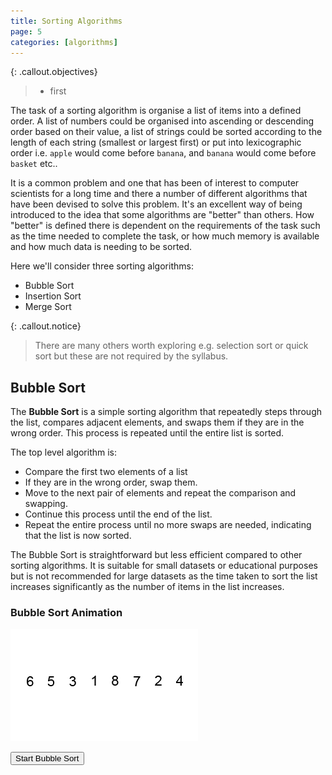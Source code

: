 ```yaml
---
title: Sorting Algorithms
page: 5
categories: [algorithms]
---
```


{: .callout.objectives}
>- first

The task of a sorting algorithm is organise a list of items into a defined order.  A list of numbers could be organised into ascending or descending order based on their value, a list of strings could be sorted according to the length of each string (smallest or largest first) or put into lexicographic order i.e. `apple` would come before `banana`, and `banana` would come before `basket` etc..

It is a common problem and one that has been of interest to computer scientists for a long time and there a number of different algorithms that have been devised to solve this problem.  It's an excellent way of being introduced to the idea that some algorithms are "better" than others.  How "better" is defined there is dependent on the requirements of the task such as the time needed to complete the task, or how much memory is available and how much data is needing to be sorted.

Here we'll consider three sorting algorithms:

- Bubble Sort
- Insertion Sort
- Merge Sort

{: .callout.notice}
> There are many others worth exploring e.g. selection sort or quick sort but these are not required by the syllabus.


## Bubble Sort

The **Bubble Sort** is a simple sorting algorithm that repeatedly steps through the list, compares adjacent elements, and swaps them if they are in the wrong order. This process is repeated until the entire list is sorted.

The top level algorithm is:

- Compare the first two elements of a list
- If they are in the wrong order, swap them.
- Move to the next pair of elements and repeat the comparison and swapping.
- Continue this process until the end of the list.
- Repeat the entire process until no more swaps are needed, indicating that the list is now sorted.

The Bubble Sort is straightforward but less efficient compared to other sorting algorithms. It is suitable for small datasets or educational purposes but is not recommended for large datasets as the time taken to sort the list increases significantly as the number of items in the list increases.

### Bubble Sort Animation

![Bubble Sort Animation](/assets/img/bubble-sort.gif)

<div id="array-container"></div>
<button onclick="startBubbleSort()">Start Bubble Sort</button>

<script src="{{ site.baseurl }}/assets/js/bubble_sort.js"></script>






<!-- Merge Sort: -->

<!-- Overview: Merge Sort is a divide-and-conquer algorithm. It works by dividing the unsorted list into n sublists, each containing one element, and repeatedly merging sublists to produce new sorted sublists until there is only one sublist remaining — the sorted list. -->
<!-- Process: -->
<!-- Divide the unsorted list into n sublists. -->
<!-- Recursively sort each sublist. -->
<!-- Merge the sorted sublists to produce new sorted sublists until there is only one sublist remaining. -->
<!-- Use Case: Merge Sort is efficient for large datasets and is a stable sorting algorithm, meaning that it maintains the relative order of equal elements. -->
<!-- Insertion Sort: -->

<!-- Overview: Insertion Sort is a simple sorting algorithm that builds the final sorted array one element at a time. It is much less efficient on large lists compared to more advanced algorithms such as Merge Sort or QuickSort. -->
<!-- Process: -->
<!-- Start with an initially empty sorted list. -->
<!-- Iterate through the unsorted list, taking one element at a time. -->
<!-- Insert each element into its correct position in the sorted list. -->
<!-- Repeat until the entire unsorted list is processed. -->
<!-- Use Case: Insertion Sort is suitable for small datasets or partially sorted lists. It's an in-place algorithm, meaning it doesn't require additional memory for sorting. -->
<!-- Comparison: -->

<!-- Efficiency: Merge Sort is generally more efficient than Bubble Sort and Insertion Sort, especially for large datasets. -->
<!-- Space Complexity: Bubble Sort and Insertion Sort are in-place algorithms, meaning they don't require additional memory. Merge Sort, on the other hand, needs extra space for merging the sublists.  -->
